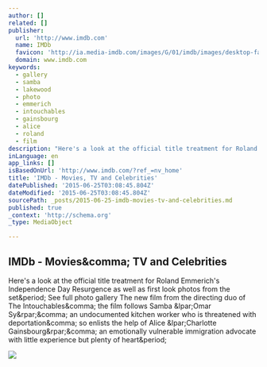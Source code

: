```yaml
---
author: []
related: []
publisher:
  url: 'http://www.imdb.com'
  name: IMDb
  favicon: 'http://ia.media-imdb.com/images/G/01/imdb/images/desktop-favicon-2165806970._CB379390718_.ico'
  domain: www.imdb.com
keywords:
  - gallery
  - samba
  - lakewood
  - photo
  - emmerich
  - intouchables
  - gainsbourg
  - alice
  - roland
  - film
description: "Here's a look at the official title treatment for Roland Emmerich's Independence Day Resurgence as well as first look photos from the set. See full photo gallery The new film from the directing duo of The Intouchables, the film follows Samba (Omar Sy), an undocumented kitchen worker who is threatened with deportation, so enlists the help of Alice (Charlotte Gainsbourg), an emotionally vulnerable immigration advocate with little experience but plenty of heart."
inLanguage: en
app_links: []
isBasedOnUrl: 'http://www.imdb.com/?ref_=nv_home'
title: 'IMDb - Movies, TV and Celebrities'
datePublished: '2015-06-25T03:08:45.804Z'
dateModified: '2015-06-25T03:08:45.804Z'
sourcePath: _posts/2015-06-25-imdb-movies-tv-and-celebrities.md
published: true
_context: 'http://schema.org'
_type: MediaObject

---
```

<article style=""><h1>IMDb - Movies&amp;comma; TV and Celebrities</h1><p>Here's a look at the official title treatment for Roland Emmerich's Independence Day Resurgence as well as first look photos from the set&amp;period; See full photo gallery The new film from the directing duo of The Intouchables&amp;comma; the film follows Samba &amp;lpar;Omar Sy&amp;rpar;&amp;comma; an undocumented kitchen worker who is threatened with deportation&amp;comma; so enlists the help of Alice &amp;lpar;Charlotte Gainsbourg&amp;rpar;&amp;comma; an emotionally vulnerable immigration advocate with little experience but plenty of heart&amp;period;</p><img src="http://ia.media-imdb.com/images/M/MV5BMTkzOTY4ODcxMV5BMl5BanBnXkFtZTgwODUwOTUwNjE@._V1_SY230_CR17,0,307,230_AL_.jpg" /></article>